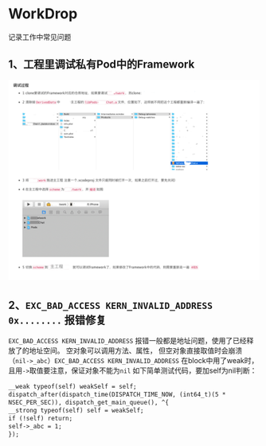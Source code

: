 # WorkDrop
记录工作中常见问题

## 1、工程里调试私有Pod中的Framework
![image](https://github.com/sun8801/WorkDrop/blob/master/工程里调试私有Pod中的Framework.png)

## 2、`EXC_BAD_ACCESS KERN_INVALID_ADDRESS 0x........` 报错修复
`EXC_BAD_ACCESS KERN_INVALID_ADDRESS` 报错一般都是地址问题，使用了已经释放了的地址空间。
空对象可以调用方法、属性，
但空对象直接取值时会崩溃（`nil->_abc`）`EXC_BAD_ACCESS KERN_INVALID_ADDRESS`
在block中用了weak时，且用`->`取值要注意，保证对象不能为`nil`
如下简单测试代码，要加self为nil判断：
```
__weak typeof(self) weakSelf = self;
dispatch_after(dispatch_time(DISPATCH_TIME_NOW, (int64_t)(5 * NSEC_PER_SEC)), dispatch_get_main_queue(), ^{
__strong typeof(self) self = weakSelf;
if (!self) return;
self->_abc = 1;
});
```
